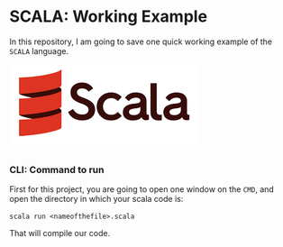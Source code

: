 # SCALA: Working Example

In this repository, I am going to save one quick working example of the `SCALA` language.

!["Image"](img/logo.png)

### CLI: Command to run
First for this project, you are going to open one window on the `CMD`, and open the directory in which your scala code is:

```shell
scala run <nameofthefile>.scala
```

That will compile our code.